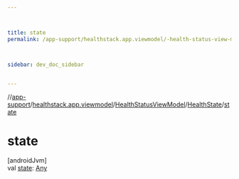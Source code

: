```yaml
---



title: state
permalink: /app-support/healthstack.app.viewmodel/-health-status-view-model/-health-state/state.html



sidebar: dev_doc_sidebar


---
```




//[app-support](/app-support.html)/[healthstack.app.viewmodel](../../index.html)/[HealthStatusViewModel](../index.html)/[HealthState](index.html)/[state](state.html)



# state



[androidJvm]\
val [state](state.html): [Any](https://kotlinlang.org/api/latest/jvm/stdlib/kotlin/-any/index.html)






